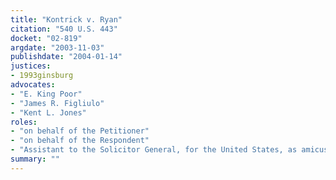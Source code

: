 ```yaml
---
title: "Kontrick v. Ryan"
citation: "540 U.S. 443"
docket: "02-819"
argdate: "2003-11-03"
publishdate: "2004-01-14"
justices:
- 1993ginsburg
advocates:
- "E. King Poor"
- "James R. Figliulo"
- "Kent L. Jones"
roles:
- "on behalf of the Petitioner"
- "on behalf of the Respondent"
- "Assistant to the Solicitor General, for the United States, as amicus curiae, supporting the Respondent"
summary: ""
---
```


